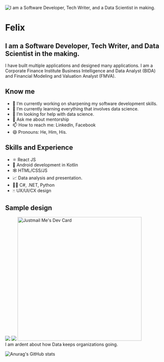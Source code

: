![I am a Software Developer, Tech Writer, and a Data Scientist in making.](https://github.com/geo-felix/its-kfelix/blob/main/Felix_.png)

# Felix
## I am a Software Developer, Tech Writer, and Data Scientist in the making.
I have built multiple applications and designed many applications. I am a Corporate Finance Institute Business Intelligence and Data Analyst (BIDA) and Financial Modeling and Valuation Analyst (FMVA).

## Know me
- 🔭 I’m currently working on sharpening my software development skills. 
- 🌱 I’m currently learning everything that involves data science. 
- 🤔 I’m looking for help with data science. 
- 💬 Ask me about mentorship 
- 📫 How to reach me: LinkedIn, Facebook 
- 😄 Pronouns: He, Him, His.

## Skills and Experience
* ⚛ React JS
* 📱 Android development in Kotlin
* 🕸 HTML/CSS/JS
* 📈 Data analysis and presentation.
* 👩‍💻 C#, .NET, Python
* 🀄 UX/UI/CX design

## Sample design
<img src="![UX/UI](https://user-images.githubusercontent.com/65222662/201331925-74c90746-23d6-4597-a38a-76546ffe803e.png)"/>

 











<img src="![image](https://user-images.githubusercontent.com/65222662/201331925-74c90746-23d6-4597-a38a-76546ffe803e.png)"/>
<!-- <img src="https://media.giphy.com/media/tXlpbXfu7e2Pu/giphy.gif" 
      width=100% align=&quot;left&quot;  width=&quot;48&quot; &gt;&lt;/a&gt;/> -->
 <a href="https://app.daily.dev/GFelix"><img src="https://api.daily.dev/devcards/3de4716030fa428faa15ae06e9ca3c18.png?r=okl" width="400" alt="Justmail Me's Dev Card"/></a>
</br>
I am ardent about how Data keeps organizations going.

![Anurag's GitHub stats](https://github-readme-stats.vercel.app/api?username=geo-felix&theme=dark&show_icons=true)



<!--
**its-kfelix/its-kfelix** is a ✨ _special_ ✨ repository because its `README.md` (this file) appears on your GitHub profile.

Here are some ideas to get you started:

- 🔭 I’m currently working on ...
- 🌱 I’m currently learning ...
- 👯 I’m looking to collaborate on ...
- 🤔 I’m looking for help with ...
- 💬 Ask me about ...
- 📫 How to reach me: ...
- 😄 Pronouns: ...
- ⚡ Fun fact: ...
-->
